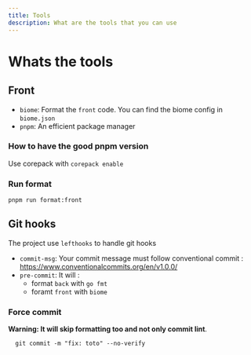 ```yaml
---
title: Tools
description: What are the tools that you can use
---
```


# Whats the tools

## Front

- `biome`: Format the `front` code. You can find the biome config in `biome.json`
- `pnpm`: An efficient package manager

### How to have the good pnpm version

Use corepack with `corepack enable`

### Run format

`pnpm run format:front`


## Git hooks

The project use `lefthooks` to handle git hooks
- `commit-msg`: Your commit message must follow conventional commit : https://www.conventionalcommits.org/en/v1.0.0/
- `pre-commit`: It will :
  - format `back` with `go fmt`
  - foramt `front` with `biome`

### Force commit

**Warning: It will skip formatting too and not only commit lint**.
```
  git commit -m "fix: toto" --no-verify
```
